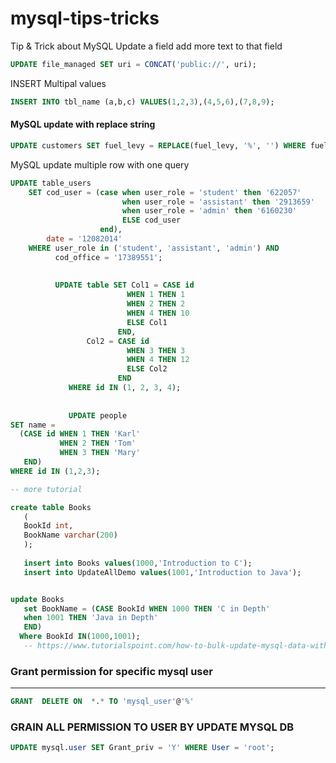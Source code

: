 # mysql-tips-tricks
Tip &amp; Trick about MySQL
Update a field add more text to that field
```sql
UPDATE file_managed SET uri = CONCAT('public://', uri);
```

INSERT Multipal values
```sql
INSERT INTO tbl_name (a,b,c) VALUES(1,2,3),(4,5,6),(7,8,9);
```
#### MySQL update with replace string
```sql
UPDATE customers SET fuel_levy = REPLACE(fuel_levy, '%', '') WHERE fuel_levy LIKE '%\%';
```

MySQL update multiple row with one query

```sql
UPDATE table_users
    SET cod_user = (case when user_role = 'student' then '622057'
                         when user_role = 'assistant' then '2913659'
                         when user_role = 'admin' then '6160230'
                         ELSE cod_user 
                    end),
        date = '12082014'
    WHERE user_role in ('student', 'assistant', 'admin') AND
          cod_office = '17389551';
          
          
          UPDATE table SET Col1 = CASE id 
                          WHEN 1 THEN 1 
                          WHEN 2 THEN 2 
                          WHEN 4 THEN 10 
                          ELSE Col1 
                        END, 
                 Col2 = CASE id 
                          WHEN 3 THEN 3 
                          WHEN 4 THEN 12 
                          ELSE Col2 
                        END
             WHERE id IN (1, 2, 3, 4);
             
             
             UPDATE people 
SET name = 
  (CASE id WHEN 1 THEN 'Karl'
           WHEN 2 THEN 'Tom'
           WHEN 3 THEN 'Mary'
   END)
WHERE id IN (1,2,3);

-- more tutorial

create table Books
   (
   BookId int,
   BookName varchar(200)
   );
   
   insert into Books values(1000,'Introduction to C');
   insert into UpdateAllDemo values(1001,'Introduction to Java');


update Books
   set BookName = (CASE BookId WHEN 1000 THEN 'C in Depth'
   when 1001 THEN 'Java in Depth'
   END)
  Where BookId IN(1000,1001);
   -- https://www.tutorialspoint.com/how-to-bulk-update-mysql-data-with-a-single-query

```
### Grant permission for specific mysql user
--- 
```sql
GRANT  DELETE ON  *.* TO 'mysql_user'@'%'
```

### GRAIN ALL PERMISSION TO USER BY UPDATE MYSQL DB
```sql
UPDATE mysql.user SET Grant_priv = 'Y' WHERE User = 'root';
```
